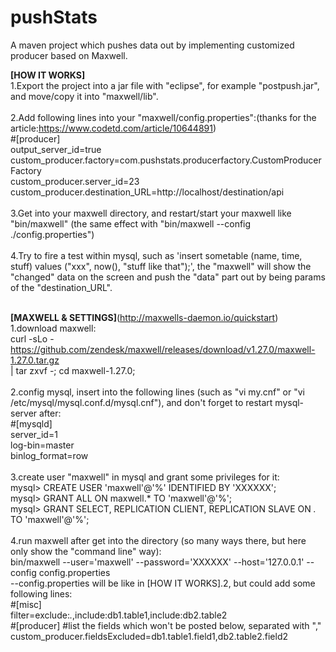 # pushStats
A maven project which pushes data out by implementing customized producer based on Maxwell.

<b>[HOW IT WORKS]</b><br/>
1.Export the project into a jar file with "eclipse", for example "postpush.jar", and move/copy it into "maxwell/lib".<br/><br/>
2.Add following lines into your "maxwell/config.properties":(thanks for the article:https://www.codetd.com/article/10644891)<br/>
#[producer]<br/>
output_server_id=true<br/>
custom_producer.factory=com.pushstats.producerfactory.CustomProducerFactory<br/>
custom_producer.server_id=23<br/>
custom_producer.destination_URL=http://localhost/destination/api<br/><br/>
3.Get into your maxwell directory, and restart/start your maxwell like "bin/maxwell" (the same effect with "bin/maxwell --config ./config.properties")<br/><br/>
4.Try to fire a test within mysql, such as 'insert sometable (name, time, stuff) values ("xxx", now(), "stuff like that");', the "maxwell" will show the "changed" data on the screen and push the "data" part out by being params of the "destination_URL".<br/><br/>

<b>[MAXWELL & SETTINGS]</b>(http://maxwells-daemon.io/quickstart) <br/>
1.download maxwell:<br/>
curl -sLo - https://github.com/zendesk/maxwell/releases/download/v1.27.0/maxwell-1.27.0.tar.gz \
       | tar zxvf -;
cd maxwell-1.27.0;<br/><br/>
2.config mysql, insert into the following lines (such as "vi my.cnf" or "vi /etc/mysql/mysql.conf.d/mysql.cnf"), and don't forget to restart mysql-server after: <br/>
#[mysqld]<br/>
server_id=1<br/>
log-bin=master<br/>
binlog_format=row<br/><br/>
3.create user "maxwell" in mysql and grant some privileges for it: <br/>
mysql> CREATE USER 'maxwell'@'%' IDENTIFIED BY 'XXXXXX';<br/>
mysql> GRANT ALL ON maxwell.* TO 'maxwell'@'%';<br/>
mysql> GRANT SELECT, REPLICATION CLIENT, REPLICATION SLAVE ON *.* TO 'maxwell'@'%';<br/><br/>
4.run maxwell after get into the directory (so many ways there, but here only show the "command line" way): <br/>
bin/maxwell --user='maxwell' --password='XXXXXX' --host='127.0.0.1' --config config.properties<br/>
--config.properties will be like in [HOW IT WORKS].2, but could add some following lines:<br/>
#[misc]<br/>
filter=exclude:*.*,include:db1.table1,include:db2.table2<br/>
#[producer] #list the fields which won't be posted below, separated with ","<br/>
custom_producer.fieldsExcluded=db1.table1.field1,db2.table2.field2

